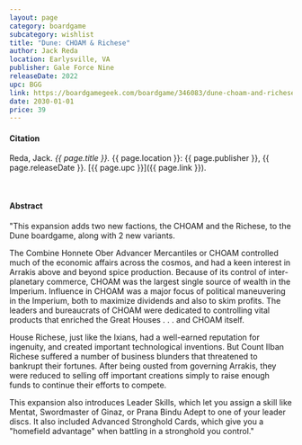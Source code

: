 ```yaml
---
layout: page
category: boardgame
subcategory: wishlist
title: "Dune: CHOAM & Richese"
author: Jack Reda
location: Earlysville, VA
publisher: Gale Force Nine
releaseDate: 2022
upc: BGG
link: https://boardgamegeek.com/boardgame/346083/dune-choam-and-richese
date: 2030-01-01
price: 39
---
```


#### Citation

Reda, Jack. *{{ page.title }}.* {{ page.location }}: {{ page.publisher }}, {{ page.releaseDate }}. [{{ page.upc }}]({{ page.link }}).

<br>


#### Abstract

"This expansion adds two new factions, the CHOAM and the Richese, to the Dune boardgame, along with 2 new variants.

The Combine Honnete Ober Advancer Mercantiles or CHOAM controlled much of the economic affairs across the cosmos, and had a keen interest in Arrakis above and beyond spice production. Because of its control of inter-planetary commerce, CHOAM was the largest single source of wealth in the Imperium. Influence in CHOAM was a major focus of political maneuvering in the Imperium, both to maximize dividends and also to skim profits. The leaders and bureaucrats of CHOAM were dedicated to controlling vital products that enriched the Great Houses . . . and CHOAM itself.

House Richese, just like the Ixians, had a well-earned reputation for ingenuity, and created important technological inventions. But Count Ilban Richese suffered a number of business blunders that threatened to bankrupt their fortunes. After being ousted from governing Arrakis, they were reduced to selling off important creations simply to raise enough funds to continue their efforts to compete.

This expansion also introduces Leader Skills, which let you assign a skill like Mentat, Swordmaster of Ginaz, or Prana Bindu Adept to one of your leader discs. It also included Advanced Stronghold Cards, which give you a "homefield advantage" when battling in a stronghold you control."
